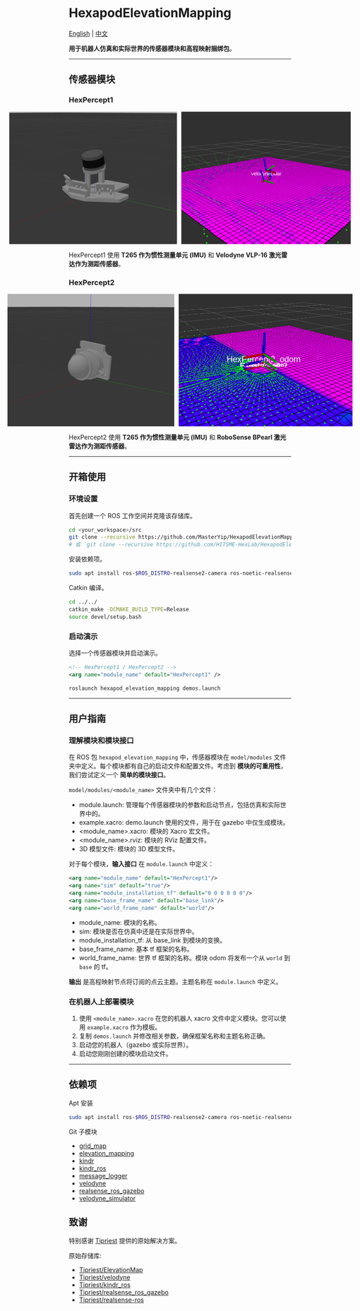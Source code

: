 # HexapodElevationMapping

[English](README.md) | [中文](README_CN.md)

**用于机器人仿真和实际世界的传感器模块和高程映射捆绑包**。

---

## 传感器模块

### HexPercept1

<div style="display:flex; justify-content:center;">
    <img src="doc/HexPercept1_model.png" alt="Image 1" style="height:300px; margin-right:10px;">
    <img src="doc/HexPercept1_elevation_mapping.png" alt="Image 2" style="height:300px;">
</div>

HexPercept1 使用 **T265 作为惯性测量单元 (IMU)** 和 **Velodyne VLP-16 激光雷达作为测距传感器**。

### HexPercept2

<div style="display:flex; justify-content:center;">
    <img src="doc/HexPercept2_model.png" alt="Image 1" style="height:300px; margin-right:10px;">
    <img src="doc/HexPercept2_elevation_mapping.png" alt="Image 2" style="height:300px;">
</div>

HexPercept2 使用 **T265 作为惯性测量单元 (IMU)** 和 **RoboSense BPearl 激光雷达作为测距传感器**。

---

## 开箱使用

### 环境设置

首先创建一个 ROS 工作空间并克隆该存储库。

```bash
cd <your_workspace>/src
git clone --recursive https://github.com/MasterYip/HexapodElevationMapping
# 或 `git clone --recursive https://github.com/HITSME-HexLab/HexapodElevationMapping`
```

安装依赖项。

```bash
sudo apt install ros-$ROS_DISTRO-realsense2-camera ros-noetic-realsense2-description ros-noetic-costmap-2d libpcap-dev
```

Catkin 编译。

```bash
cd ../../
catkin_make -DCMAKE_BUILD_TYPE=Release
source devel/setup.bash
```

### 启动演示

选择一个传感器模块并启动演示。

```xml
<!-- HexPercept1 / HexPercept2 -->
<arg name="module_name" default="HexPercept1" />
```

```bash
roslaunch hexapod_elevation_mapping demos.launch
```

---

## 用户指南

### 理解模块和模块接口

在 ROS 包 `hexapod_elevation_mapping` 中，传感器模块在 `model/modules` 文件夹中定义。每个模块都有自己的启动文件和配置文件。考虑到 **模块的可重用性**，我们尝试定义一个 **简单的模块接口**。

`model/modules/<module_name>` 文件夹中有几个文件：

- module.launch: 管理每个传感器模块的参数和启动节点，包括仿真和实际世界中的。
- example.xacro: demo.launch 使用的文件，用于在 gazebo 中仅生成模块。
- <module_name>.xacro: 模块的 Xacro 宏文件。
- <module_name>.rviz: 模块的 RViz 配置文件。
- 3D 模型文件: 模块的 3D 模型文件。

对于每个模块，**输入接口** 在 `module.launch` 中定义：

```xml
<arg name="module_name" default="HexPercept1"/>
<arg name="sim" default="true"/>
<arg name="module_installation_tf" default="0 0 0 0 0 0"/>
<arg name="base_frame_name" default="base_link"/>
<arg name="world_frame_name" default="world"/>
```

- module_name: 模块的名称。
- sim: 模块是否在仿真中还是在实际世界中。
- module_installation_tf: 从 base_link 到模块的变换。
- base_frame_name: 基本 tf 框架的名称。
- world_frame_name: 世界 tf 框架的名称。模块 odom 将发布一个从 `world` 到 `base` 的 tf。

**输出** 是高程映射节点将订阅的点云主题。主题名称在 `module.launch` 中定义。

### 在机器人上部署模块

1. 使用 `<module_name>.xacro` 在您的机器人 xacro 文件中定义模块。您可以使用 `example.xacro` 作为模板。
2. 复制 `demos.launch` 并修改相关参数，确保框架名称和主题名称正确。
3. 启动您的机器人（gazebo 或实际世界）。
4. 启动您刚刚创建的模块启动文件。

---

## 依赖项

Apt 安装

```bash
sudo apt install ros-$ROS_DISTRO-realsense2-camera ros-noetic-realsense2-description
```

Git 子模块

- [grid_map](https://github.com/ANYbotics/grid_map)
- [elevation_mapping](https://github.com/ANYbotics/elevation_mapping)
- [kindr](https://github.com/ANYbotics/kindr)
- [kindr_ros](https://github.com/ANYbotics/kindr_ros)
- [message_logger](https://github.com/ANYbotics/message_logger)
- [velodyne](https://github.com/ros-drivers/velodyne)
- [realsense_ros_gazebo](https://github.com/nilseuropa/realsense_ros_gazebo)
- [velodyne_simulator](https://bitbucket.org/DataspeedInc/velodyne_simulator.git)

## 致谢

特别感谢 [Tipriest](https://github.com/Tipriest) 提供的原始解决方案。

原始存储库:

- [Tipriest/ElevationMap](https://github.com/Tipriest/ElevationMap)
- [Tipriest/velodyne](https://github.com/Tipriest/velodyne)
- [Tipriest/kindr_ros](https://github.com/Tipriest/kindr_ros)
- [Tipriest/realsense_ros_gazebo](https://github.com/Tipriest/realsense_ros_gazebo)
- [Tipriest/realsense-ros](https://github.com/Tipriest/realsense-ros)
